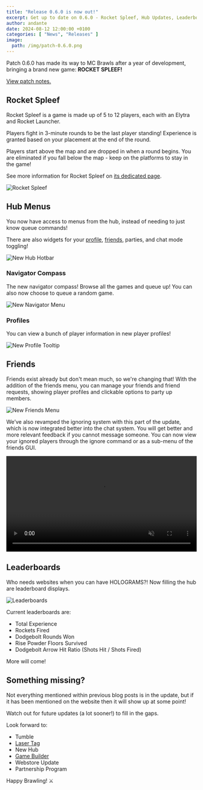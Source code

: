 ```yaml
---
title: "Release 0.6.0 is now out!"
excerpt: Get up to date on 0.6.0 - Rocket Spleef, Hub Updates, Leaderboards!
author: andante
date: 2024-08-12 12:00:00 +0100
categories: [ "News", "Releases" ]
image:
  path: /img/patch-0.6.0.png
---
```


Patch 0.6.0 has made its way to MC Brawls after a year of development, bringing a brand new game: **ROCKET SPLEEF!**

[View patch notes.](/posts/patch-notes-0-6-0)

## <i class="fas fa-rocket"></i> Rocket Spleef

Rocket Spleef is a game is made up of 5 to 12 players, each with an Elytra and Rocket Launcher.

Players fight in 3-minute rounds to be the last player standing! Experience is granted based on your placement at the end of the round.

Players start above the map and are dropped in when a round begins. You are eliminated if you fall below the map - keep on the platforms to stay in the game!

See more information for Rocket Spleef on [its dedicated page](/rocket-spleef).

![Rocket Spleef](/img/game/rocket_spleef_banner_1.png)

## <i class="fas fa-compass"></i> Hub Menus

You now have access to menus from the hub, instead of needing to just know queue commands!

There are also widgets for your [profile](#profile), [friends](#-friends), parties, and chat mode toggling!

![New Hub Hotbar](/img/new-hub-hotbar.png)

### Navigator Compass

The new navigator compass! Browse all the games and queue up! You can also now choose to queue a random game.

![New Navigator Menu](/img/navigator-ui-2.png)

### Profiles

You can view a bunch of player information in new player profiles!

![New Profile Tooltip](/img/schmavity-profile-tooltip.png)

## <i class="fas fa-user-group"></i> Friends

Friends exist already but don't mean much, so we're changing that! With the addition of the friends menu, you can manage your friends and friend requests, showing player profiles and clickable options to party up members.

![New Friends Menu](/img/friends-ui.png)

We’ve also revamped the ignoring system with this part of the update, which is now integrated better into the chat system. You will get better and more relevant feedback if you cannot message someone. You can now view your ignored players through the ignore command or as a sub-menu of the friends GUI.

<video width="100%" preload="auto" muted controls>
    <source src="/assets/vid/friends-and-ignore.mp4" type="video/mp4"/>
</video>

## <i class="fas fa-chart-simple"></i> Leaderboards

Who needs websites when you can have HOLOGRAMS?! Now filling the hub are leaderboard displays.

![Leaderboards](/img/leaderboards-orthographic.png)

Current leaderboards are:

- Total Experience
- Rockets Fired
- Dodgebolt Rounds Won
- Rise Powder Floors Survived
- Dodgebolt Arrow Hit Ratio (Shots Hit / Shots Fired)

More will come!

## Something missing?

Not everything mentioned within previous blog posts is in the update, but if it has been mentioned on the website then it will show up at some point!

Watch out for future updates (a lot sooner!) to fill in the gaps.

Look forward to:

- Tumble
- [Laser Tag](/posts/wgo-1#-laser-tag)
- New Hub
- [Game Builder](/posts/wgo-2#%EF%B8%8F-game-builder)
- Webstore Update
- Partnership Program

Happy Brawling! ⚔️

